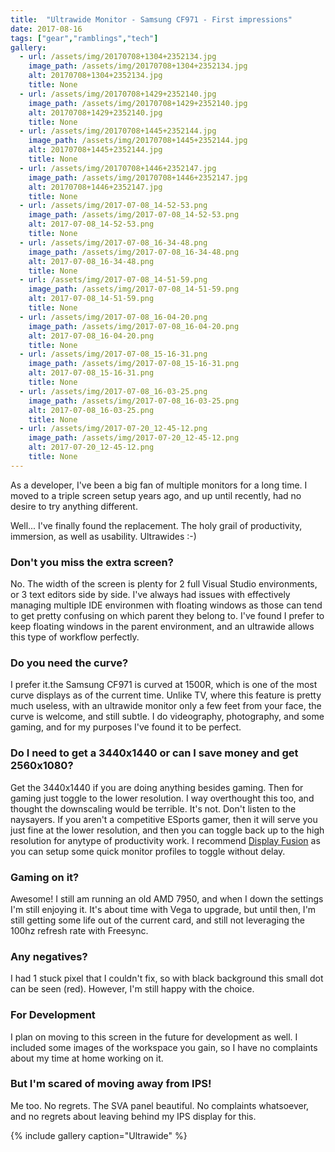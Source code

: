 ```yaml
---
title:  "Ultrawide Monitor - Samsung CF971 - First impressions"
date: 2017-08-16
tags: ["gear","ramblings","tech"]
gallery:
  - url: /assets/img/20170708+1304+2352134.jpg
    image_path: /assets/img/20170708+1304+2352134.jpg
    alt: 20170708+1304+2352134.jpg
    title: None
  - url: /assets/img/20170708+1429+2352140.jpg
    image_path: /assets/img/20170708+1429+2352140.jpg
    alt: 20170708+1429+2352140.jpg
    title: None
  - url: /assets/img/20170708+1445+2352144.jpg
    image_path: /assets/img/20170708+1445+2352144.jpg
    alt: 20170708+1445+2352144.jpg
    title: None
  - url: /assets/img/20170708+1446+2352147.jpg
    image_path: /assets/img/20170708+1446+2352147.jpg
    alt: 20170708+1446+2352147.jpg
    title: None
  - url: /assets/img/2017-07-08_14-52-53.png
    image_path: /assets/img/2017-07-08_14-52-53.png
    alt: 2017-07-08_14-52-53.png
    title: None
  - url: /assets/img/2017-07-08_16-34-48.png
    image_path: /assets/img/2017-07-08_16-34-48.png
    alt: 2017-07-08_16-34-48.png
    title: None
  - url: /assets/img/2017-07-08_14-51-59.png
    image_path: /assets/img/2017-07-08_14-51-59.png
    alt: 2017-07-08_14-51-59.png
    title: None
  - url: /assets/img/2017-07-08_16-04-20.png
    image_path: /assets/img/2017-07-08_16-04-20.png
    alt: 2017-07-08_16-04-20.png
    title: None
  - url: /assets/img/2017-07-08_15-16-31.png
    image_path: /assets/img/2017-07-08_15-16-31.png
    alt: 2017-07-08_15-16-31.png
    title: None
  - url: /assets/img/2017-07-08_16-03-25.png
    image_path: /assets/img/2017-07-08_16-03-25.png
    alt: 2017-07-08_16-03-25.png
    title: None
  - url: /assets/img/2017-07-20_12-45-12.png
    image_path: /assets/img/2017-07-20_12-45-12.png
    alt: 2017-07-20_12-45-12.png
    title: None
---
```


As a developer, I've been a big fan of multiple monitors for a long time. I moved to a triple screen setup years ago, and up until recently, had no desire to try anything different.

Well... I've finally found the replacement. The holy grail of productivity, immersion, as well as usability. Ultrawides :-)

### Don't you miss the extra screen?

No. The width of the screen is plenty for 2 full Visual Studio environments, or 3 text editors side by side. I've always had issues with effectively managing multiple IDE environmen with floating windows as those can tend to get pretty confusing on which parent they belong to. I've found I prefer to keep floating windows in the parent environment, and an ultrawide allows this type of workflow perfectly.

### Do you need the curve?

I prefer it.the Samsung CF971 is curved at 1500R, which is one of the most curve displays as of the current time. Unlike TV, where this feature is pretty much useless, with an ultrawide monitor only a few feet from your face, the curve is welcome, and still subtle. I do videography, photography, and some gaming, and for my purposes I've found it to be perfect.

### Do I need to get a 3440x1440 or can I save money and get 2560x1080?

Get the 3440x1440 if you are doing anything besides gaming. Then for gaming just toggle to the lower resolution. I way overthought this too, and thought the downscaling would be terrible. It's not. Don't listen to the naysayers. If you aren't a competitive ESports gamer, then it will serve you just fine at the lower resolution, and then you can toggle back up to the high resolution for anytype of productivity work. I recommend [Display Fusion](http://bit.ly/2vCYNah) as you can setup some quick monitor profiles to toggle without delay.

### Gaming on it?

Awesome! I still am running an old AMD 7950, and when I down the settings I'm still enjoying it. It's about time with Vega to upgrade, but until then, I'm still getting some life out of the current card, and still not leveraging the 100hz refresh rate with Freesync.

### Any negatives?

I had 1 stuck pixel that I couldn't fix, so with black background this small dot can be seen (red). However, I'm still happy with the choice.

### For Development

I plan on moving to this screen in the future for development as well. I included some images of the workspace you gain, so I have no complaints about my time at home working on it.

### But I'm scared of moving away from IPS!

Me too. No regrets. The SVA panel beautiful. No complaints whatsoever, and no regrets about leaving behind my IPS display for this.

{% include gallery caption="Ultrawide" %}
